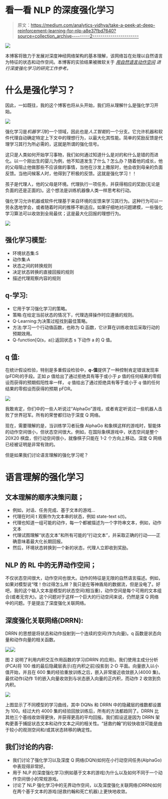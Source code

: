 # 看一看 NLP 的深度强化学习

> 原文：<https://medium.com/analytics-vidhya/take-a-peek-at-deep-reinforcement-learning-for-nlp-a8e37fbd7640?source=collection_archive---------2----------------------->

![](img/bb0405fe2f467fa5a42f5e798496e792.png)

本博客将致力于发展对深度神经网络架构的基本理解，该网络旨在处理以自然语言为特征的状态和动作空间。本博客的实验结果被微软关于 [*用自然语言动作空间*](https://arxiv.org/pdf/1511.04636v5.pdf) *进行深度强化学习的研究工作参考。*

# 什么是强化学习？

因此，一如既往，我的这个博客也将从头开始，我们将从理解什么是强化学习开始。

![](img/6694258426e33359e15dc2150764f947.png)

强化学习是*机器学习*的一个领域，因此也是*人工智能*的一个分支。它允许机器和软件代理自动确定特定上下文中的理想行为，以最大化其性能。简单的奖励反馈是代理学习其行为所必需的，这就是所谓的强化信号。

这只是人类如何开始学习事物，我们如何通过知道什么是对的和什么是错的而进化。以一个刚出生的婴儿为例，他不知道发生了什么？怎么办？随着他的成长，他的父母阻止他做那些不应该做的事情，当他在沙发上撒尿时，他会收到母亲的负面反馈。当他问候客人时，他得到了积极的反馈。这就是强化学习！！

孩子是代理人，他的父母是环境。代理执行一项任务，并获得相应的奖励(无论是负面的还是正面的)。这个想法是训练机器像人类一样思考和行动。

强化学习允许机器或软件代理基于来自环境的反馈来学习其行为。这种行为可以一劳永逸地学会，或者随着时间的推移不断适应。如果仔细地对问题建模，一些强化学习算法可以收敛到全局最优；这是最大化回报的理想行为。

![](img/8fff3ae40d9e2df3117e2bb71f99c4ab.png)

## 强化学习模型:

*   环境状态集:S
*   动作集:A
*   状态之间的转换规则
*   决定状态转换的直接回报的规则
*   描述代理观察内容的规则

## q-学习:

*   它用于学习强化学习的策略。
*   策略:在给定当前状态的情况下，代理选择操作时应遵循的规则。
*   Q-Learning:为决策过程找到最佳策略。
*   方法:学习一个行动值函数，也称为 Q 函数，它计算在训练收敛后采取行动的预期效用。
*   Q-function[Q(s，a)]:返回状态 s 下动作 a 的 Q 值。

## q 值:

在统计假设检验，特别是多重假设检验中，***q*-值**提供了一种控制肯定错误发现率(pFDR)的手段。正如 *p* 值给出了通过拒绝具有等于或小于 *p* 值的任何结果的零假设而获得的预期假阳性率一样， *q* 值给出了通过拒绝具有等于或小于 *q* 值的任何结果的零假设而获得的预期 pFDR。

![](img/1d2579489aacf14bf3644c559818736e.png)

我敢肯定，你们中的一些人听说过“AlphaGo”游戏，或者肯定听说过一些机器人击败了世界冠军。所有的荣誉都归功于深度 Q 网络。

现在，需要理解的是，当训练学习者玩像 AlphaGo 和象棋这样的游戏时，智能体的动作空间很小，但状态空间很大。例如，在国际象棋游戏中，状态空间是整个 20X20 棋盘，但行动空间很小，就像棋子只能在 1-2 个方向上移动。深度 Q 网络已经被证明是非常有效的。

但是如果我们讨论语言理解的强化学习呢？

# 语言理解的强化学习

## 文本理解的顺序决策问题；

*   例如，对话、任务完成、基于文本的游戏…
*   代理在时间 t 观察作为文本串的状态，例如 state-text s(t)。
*   代理也知道一组可能的动作，每一个都被描述为一个字符串文本，例如，动作文本
*   代理试图理解“状态文本”和所有可能的“行动文本”，并采取正确的行动——正确意味着最大化长期回报。
*   然后，环境状态转换到一个新的状态，代理人立即收到奖励。

## NLP 的 RL 中的无界动作空间；

不仅状态空间很大，动作空间也很大。动作的特征是无限的自然语言描述。例如，如果对模型说“嘿！你过得怎么样？我只是在等神盾局的数据流，但是没电了。好吧，我的这个输入文本是模型的状态空间(相当重)，动作空间是每个可用的文本组合(或者无穷大)。这个问题对于这样一个巨大的行动空间来说，仍然是深 Q 网络中的问题。于是提出了深度强化关联网络。

## 深度强化关联网络(DRRN):

DRRN 的思想是将状态和动作投射到一个连续的空间(作为向量)。q 函数是状态向量和动作向量的相关函数。

![](img/d024a22dfcfc5315e899574197e055ca.png)![](img/132c141271e375e672a5d37925e5aa2a.png)

图 2 说明了利用内积交互作用函数的学习(DRRN 的应用)。我们使用主成分分析(PCA)将 100 维的最后隐藏层表示(在内积之前)投影到 2-D 平面。向量嵌入以小值开始，并且在 600 集的经验重放训练之后，嵌入非常接近收敛嵌入(4000 集)。最优动作(动作 1)的嵌入向量收敛到与状态嵌入向量的正内积，而动作 2 收敛到负内积。

![](img/1115fc51126121d3f3e15da2d7c0b010.png)

上图显示了不同模型的学习曲线，其中 DQNs 和 DRRN 中的隐藏层的维数都设置为 100。经过大约 4000 集的经验回放训练后，所有的方法都趋同了。DRRN 比其他三个基线收敛得更快，并获得更高的平均回报。我们假设这是因为 DRRN 架构更善于捕捉状态文本和动作文本之间的相关性。“拯救约翰”的较快收敛可能是由于较小的观测空间和/或其状态转移的确定性。

## 我们讨论的内容:

*   我们讨论了强化学习以及深度 Q 网络(DQN)如何在小行动空间任务(AlphaGo)中表现得非常好。
*   用于 NLP 的深度强化学习(例如基于文本的游戏)为什么以及如何不同于一个动作空间很小的常规游戏。
*   讨论了 NLP 强化学习中的无界动作空间，以及深度强化关联网络(DRRN)如何在两个基于文本的游戏(拯救约翰和死亡机器)上更快地收敛。